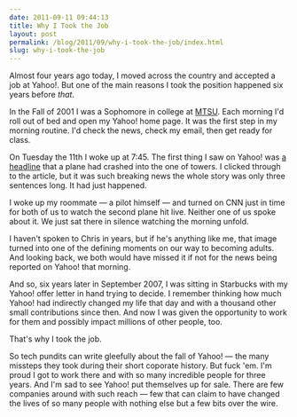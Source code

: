 ```yaml
---
date: 2011-09-11 09:44:13
title: Why I Took the Job
layout: post
permalink: /blog/2011/09/why-i-took-the-job/index.html
slug: why-i-took-the-job
---
```

Almost four years ago today, I moved across the country and accepted a job at Yahoo!. But one of the main reasons I took the position happened six years before _that_.

In the Fall of 2001 I was a Sophomore in college at [MTSU](http://mtsu.edu/). Each morning I'd roll out of bed and open my Yahoo! home page. It was the first step in my morning routine. I'd check the news, check my email, then get ready for class.

On Tuesday the 11th I woke up at 7:45. The first thing I saw on Yahoo! was [a headline](http://web.archive.org/web/20010911205959/http://www.yahoo.com/) that a plane had crashed into the one of towers. I clicked through to the article, but it was such breaking news the whole story was only three sentences long. It had just happened.

I woke up my roommate &mdash; a pilot himself &mdash; and turned on CNN just in time for both of us to watch the second plane hit live. Neither one of us spoke about it. We just sat there in silence watching the morning unfold.

I haven't spoken to Chris in years, but if he's anything like me, that image turned into one of the defining moments on our way to becoming adults. And looking back, we both would have missed it if not for the news being reported on Yahoo! that morning.

And so, six years later in September 2007, I was sitting in Starbucks with my Yahoo! offer letter in hand trying to decide. I remember thinking how much Yahoo! had indirectly changed my life that day and with a thousand other small contributions since then. And now I was given the opportunity to work for them and possibly impact millions of other people, too.

That's why I took the job.

So tech pundits can write gleefully about the fall of Yahoo! &mdash; the many missteps they took during their short coporate history. But fuck 'em. I'm proud I got to work there and with so many incredible people for three years. And I'm sad to see Yahoo! put themselves up for sale. There are few companies around with such reach &mdash; few that can claim to have changed the lives of so many people with nothing else but a few bits over the wire.